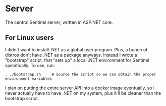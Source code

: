 # Server

The central Sentinel server, written in ASP.NET core.

## For Linux users

I didn't want to install .NET as a global user program. Plus, a bunch of distros don't have .NET as a package anyways. Instead I wrote a "bootstrap" script, that "sets up" a local .NET environment for Sentinel specifically. To use, run:

```shell
. ./bootstrap.sh     # Source the script so we can obtain the proper environment variables
```

I plan on putting the entire server API into a docker image eventually, so I never actually have to have .NET on my system, plus it'll be cleaner than the bootstrap script.
